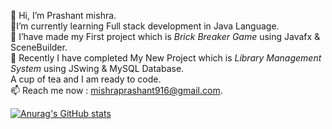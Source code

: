   👋  Hi, I’m Prashant mishra.
<br>🌱I’m currently learning Full stack development in Java Language.
<br>👯 I’have made my First project which is *Brick Breaker Game* using Javafx & SceneBuilder.
<br>👀 Recently I have completed My New Project which is *Library Management System* using JSwing & MySQL Database.
<br>  A cup of tea and I am ready to code.
<br>📫 Reach me now : mishraprashant916@gmail.com.
 

<!---
prashantmishragithub/prashantmishragithub is a ✨ special ✨ repository because its `README.md` (this file) appears on your GitHub profile.
You can click the Preview link to take a look at your changes.
--->
[![Anurag's GitHub stats](https://github-readme-stats.vercel.app/api?username=prashantmishragithub)](https://github.com/anuraghazra/github-readme-stats)
